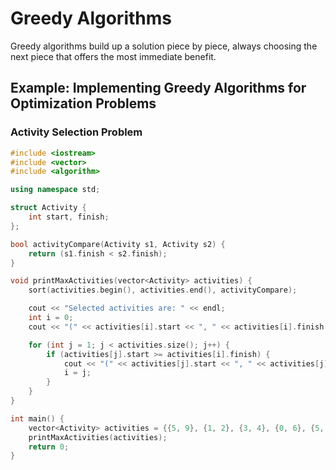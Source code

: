 # Greedy Algorithms

Greedy algorithms build up a solution piece by piece, always choosing the next piece that offers the most immediate benefit.

## Example: Implementing Greedy Algorithms for Optimization Problems

### Activity Selection Problem

```cpp
#include <iostream>
#include <vector>
#include <algorithm>

using namespace std;

struct Activity {
    int start, finish;
};

bool activityCompare(Activity s1, Activity s2) {
    return (s1.finish < s2.finish);
}

void printMaxActivities(vector<Activity> activities) {
    sort(activities.begin(), activities.end(), activityCompare);

    cout << "Selected activities are: " << endl;
    int i = 0;
    cout << "(" << activities[i].start << ", " << activities[i].finish << ")" << endl;

    for (int j = 1; j < activities.size(); j++) {
        if (activities[j].start >= activities[i].finish) {
            cout << "(" << activities[j].start << ", " << activities[j].finish << ")" << endl;
            i = j;
        }
    }
}

int main() {
    vector<Activity> activities = {{5, 9}, {1, 2}, {3, 4}, {0, 6}, {5, 7}, {8, 9}};
    printMaxActivities(activities);
    return 0;
}
```
